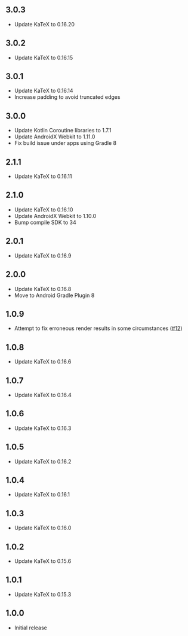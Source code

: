 ## 3.0.3
* Update KaTeX to 0.16.20

## 3.0.2
* Update KaTeX to 0.16.15

## 3.0.1
* Update KaTeX to 0.16.14
* Increase padding to avoid truncated edges

## 3.0.0
* Update Kotlin Coroutine libraries to 1.7.1
* Update AndroidX Webkit to 1.11.0
* Fix build issue under apps using Gradle 8

## 2.1.1
* Update KaTeX to 0.16.11

## 2.1.0
* Update KaTeX to 0.16.10
* Update AndroidX Webkit to 1.10.0
* Bump compile SDK to 34

## 2.0.1
* Update KaTeX to 0.16.9

## 2.0.0
* Update KaTeX to 0.16.8
* Move to Android Gradle Plugin 8

## 1.0.9
* Attempt to fix erroneous render results in some circumstances
  ([#12](https://github.com/amake/flutter_tex_js/issues/12))

## 1.0.8
* Update KaTeX to 0.16.6

## 1.0.7
* Update KaTeX to 0.16.4

## 1.0.6
* Update KaTeX to 0.16.3

## 1.0.5
* Update KaTeX to 0.16.2

## 1.0.4
* Update KaTeX to 0.16.1

## 1.0.3
* Update KaTeX to 0.16.0

## 1.0.2
* Update KaTeX to 0.15.6

## 1.0.1
* Update KaTeX to 0.15.3

## 1.0.0
* Initial release
